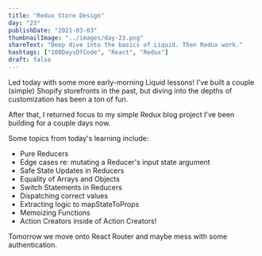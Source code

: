 ```yaml
---
title: "Redux Store Design"
day: "23"
publishDate: "2021-03-03"
thumbnailImage: "../images/day-23.png"
shareText: "Deep dive into the basics of Liquid. Then Redux work."
hashtags: ["100DaysOfCode", "React", "Redux"]
draft: false
---
```


Led today with some more early-morning Liquid lessons! I've built a couple (simple) Shopify storefronts in the past, but diving into the depths of customization has been a ton of fun.

After that, I returned focus to my simple Redux blog project I've been building for a couple days now.

Some topics from today's learning include:

- Pure Reducers
- Edge cases re: mutating a Reducer's input state argument
- Safe State Updates in Reducers
- Equality of Arrays and Objects
- Switch Statements in Reducers
- Dispatching correct values
- Extracting logic to mapStateToProps
- Memoizing Functions
- Action Creators inside of Action Creators!

Tomorrow we move onto React Router and maybe mess with some authentication.
